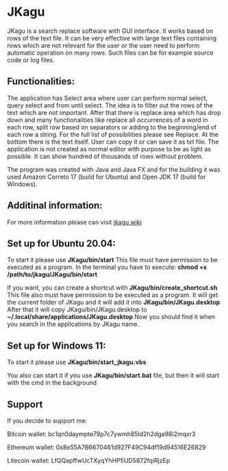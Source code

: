 # JKagu

<p>JKagu is a search replace software with GUI interface. It works based on rows of the text file. It can be very effective with large text files containing rows which are not relevant for the user or the user need to perform automatic operation on many rows. Such files can be for example source code or log files.</p>

<h2>Functionalities:</h2>

<p>The application has Select area where user can perform normal select, query select and from until select. The idea is to filter out the rows of the text which are not important. After that there is replace area which has drop down and many functionalities like replace all occurrences of a word in each row, split row based on separators or adding to the beginning/end of each row a string. For the full list of possibilities please see Replace. At the bottom there is the text itself. User can copy it or can save it as txt file. The application is not created as normal editor with purpose to be as light as possible. It can show hundred of thousands of rows without problem.</p>

The program was created with Java and Java FX and for the building it was used Amazon Correto 17 (build for Ubuntu) and Open JDK 17 (build for Windows).

<h2>
 Additinal information:
</h2>
<p>
 For more information please can visit <a href="https://github.com/LevelUp8/JKagu/wiki">jkagu wiki</a>
</p>
 
<h2>Set up for Ubuntu 20.04:</h2>
<p>
 To start it please use <b>JKagu/bin/start</b>
This file must have permission to be executed as a program. In the terminal you have to execute: <b> chmod +x /path/to/jkagu/JKagu/bin/start </b>

 If you want, you can create a shortcut with <b>JKagu/bin/create_shortcut.sh</b>
This file also must have permission to be executed as a program.
 It will get the current folder of JKagu and it will add it into <b>JKagu/bin/JKagu.desktop</b>
 After that it will copy JKagu/bin/JKagu.desktop to <b>~/.local/share/applications/JKagu.desktop</b>
 Now you should find it when you search in the applications by JKagu name.
</p>

<h2>Set up for Windows 11:</h2>
<p>
 To start it please use <b>JKagu/bin/start_jkagu.vbs</b>

 You also can start it if you use <b>JKagu/bin/start.bat</b> file, but then it will start with the cmd in
the background
</p>

<h2>Support</h2>
<p>If you decide to support me:</p>
<p>
 Bitcoin wallet: bc1qn0daympte79p7c7ywmh85ld2h2dga98l2mqxr3
</p>

<p>
Ethereum wallet: 0x8e55A7B6670461d927F49C94df19d94516E26829
</p>

<p>
 Litecoin wallet: LfQQapffwUcTXyqYhHP5UD5872fqiRjzEp
</p>

